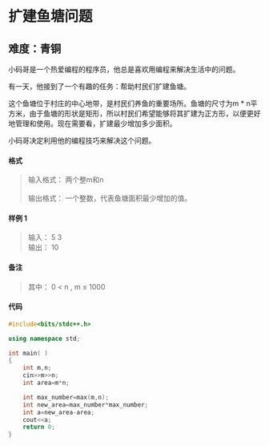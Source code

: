 # 扩建鱼塘问题
## 难度：青铜

小码哥是一个热爱编程的程序员，他总是喜欢用编程来解决生活中的问题。

有一天，他接到了一个有趣的任务：帮助村民们扩建鱼塘。

这个鱼塘位于村庄的中心地带，是村民们养鱼的重要场所。鱼塘的尺寸为m * n平方米，由于鱼塘的形状是矩形，所以村民们希望能够将其扩建为正方形，以便更好地管理和使用。现在需要看，扩建最少增加多少面积。

小码哥决定利用他的编程技巧来解决这个问题。
#### 格式
>输入格式：
两个整m和n<br>
<br>输出格式：
一个整数，代表鱼塘面积最少增加的值。

#### 样例 1
>输入：
5 3<br>
输出：
10


#### 备注
>其中：
0 < n , m ≤ 1000


#### 代码
```C++
#include<bits/stdc++.h> 

using namespace std;

int main( )
{   
    int m,n;
    cin>>m>>n;
    int area=m*n;

    int max_number=max(m,n);
    int new_area=max_number*max_number;
    int a=new_area-area;
    cout<<a;
    return 0;
}
```